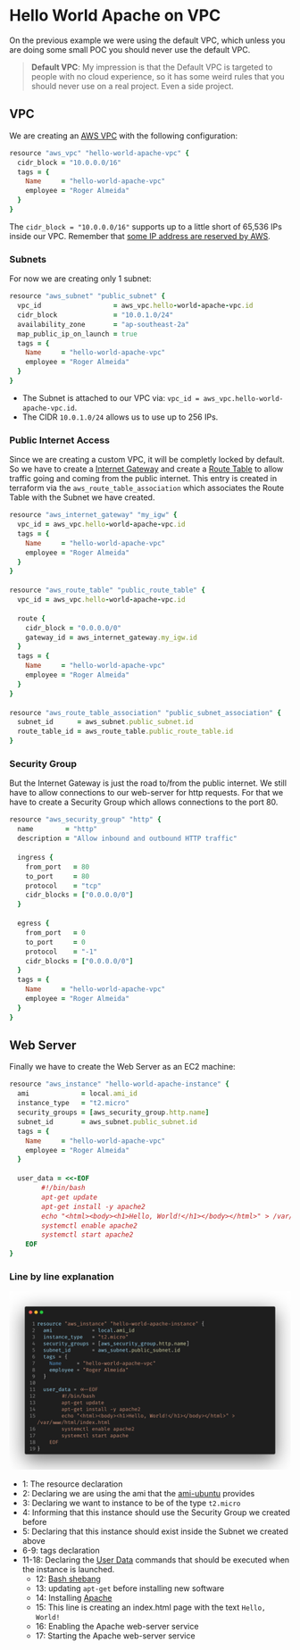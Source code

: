 # Hello World Apache on VPC
On the previous example we were using the default VPC, which unless you are doing some small POC you should never use the default VPC.

> **Default VPC**:
My impression is that the Default VPC is targeted to people with no cloud experience, so it has some weird rules that you should never use on a real project. Even a side project.

## VPC
We are creating an [AWS VPC](https://docs.aws.amazon.com/vpc/) with the following configuration:
```ruby
resource "aws_vpc" "hello-world-apache-vpc" {
  cidr_block = "10.0.0.0/16"
  tags = {
    Name     = "hello-world-apache-vpc"
    employee = "Roger Almeida"
  }
}
```

The `cidr_block = "10.0.0.0/16"` supports up to a little short of 65,536 IPs inside our VPC. Remember that [some IP address are reserved by AWS](https://docs.aws.amazon.com/vpc/latest/userguide/subnet-sizing.html#subnet-sizing-ipv4).

### Subnets
For now we are creating only 1 subnet:
```ruby
resource "aws_subnet" "public_subnet" {
  vpc_id                  = aws_vpc.hello-world-apache-vpc.id
  cidr_block              = "10.0.1.0/24"
  availability_zone       = "ap-southeast-2a"
  map_public_ip_on_launch = true
  tags = {
    Name     = "hello-world-apache-vpc"
    employee = "Roger Almeida"
  }
}
```

* The Subnet is attached to our VPC via: `vpc_id = aws_vpc.hello-world-apache-vpc.id`.
* The CIDR `10.0.1.0/24` allows us to use up to 256 IPs.

### Public Internet Access
Since we are creating a custom VPC, it will be completly locked by default. So we have to create a [Internet Gateway](https://docs.aws.amazon.com/vpc/latest/userguide/VPC_Internet_Gateway.html) and create a [Route Table](https://docs.aws.amazon.com/vpc/latest/userguide/VPC_Route_Tables.html) to allow traffic going and coming from the public internet. This entry is created in terraform via the `aws_route_table_association` which associates the Route Table with the Subnet we have created.

```ruby
resource "aws_internet_gateway" "my_igw" {
  vpc_id = aws_vpc.hello-world-apache-vpc.id
  tags = {
    Name     = "hello-world-apache-vpc"
    employee = "Roger Almeida"
  }
}

resource "aws_route_table" "public_route_table" {
  vpc_id = aws_vpc.hello-world-apache-vpc.id

  route {
    cidr_block = "0.0.0.0/0"
    gateway_id = aws_internet_gateway.my_igw.id
  }
  tags = {
    Name     = "hello-world-apache-vpc"
    employee = "Roger Almeida"
  }
}

resource "aws_route_table_association" "public_subnet_association" {
  subnet_id      = aws_subnet.public_subnet.id
  route_table_id = aws_route_table.public_route_table.id
}
```

### Security Group
But the Internet Gateway is just the road to/from the public internet. We still have to allow connections to our web-server for http requests. For that we have to create a Security Group which allows connections to the port 80.
```ruby
resource "aws_security_group" "http" {
  name        = "http"
  description = "Allow inbound and outbound HTTP traffic"

  ingress {
    from_port   = 80
    to_port     = 80
    protocol    = "tcp"
    cidr_blocks = ["0.0.0.0/0"]
  }

  egress {
    from_port   = 0
    to_port     = 0
    protocol    = "-1"
    cidr_blocks = ["0.0.0.0/0"]
  }
  tags = {
    Name     = "hello-world-apache-vpc"
    employee = "Roger Almeida"
  }
}
```

## Web Server
Finally we have to create the Web Server as an EC2 machine:
```ruby
resource "aws_instance" "hello-world-apache-instance" {
  ami             = local.ami_id
  instance_type   = "t2.micro"
  security_groups = [aws_security_group.http.name]
  subnet_id       = aws_subnet.public_subnet.id
  tags = {
    Name     = "hello-world-apache-vpc"
    employee = "Roger Almeida"
  }

  user_data = <<-EOF
        #!/bin/bash
        apt-get update
        apt-get install -y apache2
        echo "<html><body><h1>Hello, World!</h1></body></html>" > /var/www/html/index.html
        systemctl enable apache2
        systemctl start apache2
    EOF
}
```
### Line by line explanation

![Alt text](webservercode.png)

- 1: The resource declaration
- 2: Declaring we are using the ami that the [ami-ubuntu](https://registry.terraform.io/modules/andreswebs/ami-ubuntu/aws/latest) provides
- 3: Declaring we want to instance to be of the type `t2.micro`
- 4: Informing that this instance should use the Security Group we created before
- 5: Declaring that this instance should exist inside the Subnet we created above
- 6-9: tags declaration
- 11-18: Declaring the [User Data](https://docs.aws.amazon.com/AWSEC2/latest/UserGuide/user-data.html) commands that should be executed when the instance is launched.
    - 12: [Bash shebang](https://en.wikipedia.org/wiki/Shebang_(Unix))
    - 13: updating `apt-get` before installing new software
    - 14: Installing [Apache](https://httpd.apache.org/)
    - 15: This line is creating an index.html page with the text `Hello, World!`
    - 16: Enabling the Apache web-server service
    - 17: Starting the Apache web-server service
